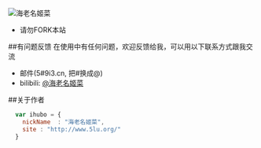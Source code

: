 ![海老名姬菜](http://ww1.sinaimg.cn/large/b07e5053ly1fnsty5xek7j205k05kdh8.jpg)

* 请勿FORK本站

##有问题反馈
在使用中有任何问题，欢迎反馈给我，可以用以下联系方式跟我交流

* 邮件(5#9i3.cn, 把#换成@)
* bilibili: [@海老名姬菜](https://space.bilibili.com/2888457#/)


##关于作者

```javascript
  var ihubo = {
    nickName  : "海老名姬菜",
    site : "http://www.5lu.org/"
  }
```
